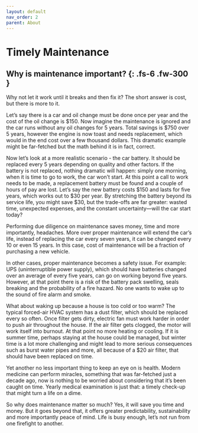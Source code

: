 ```yaml
---
layout: default
nav_order: 2
parent: About
---
```


# Timely Maintenance

Why is maintenance important?
{: .fs-6 .fw-300 }
---

Why not let it work until it breaks and then fix it? The short answer is cost, but there is more to it.

Let’s say there is a car and oil change must be done once per year and the cost of the oil change is $150. Now imagine the maintenance is ignored and the car runs without any oil changes for 5 years. Total savings is $750 over 5 years, however the engine is now toast and needs replacement, which would in the end cost over a few thousand dollars. This dramatic example might be far-fetched but the math behind it is in fact, correct.

Now let’s look at a more realistic scenario - the car battery. It should be replaced every 5 years depending on quality and other factors. If the battery is not replaced, nothing dramatic will happen: simply one morning, when it is time to go to work, the car won’t start. At this point a call to work needs to be made, a replacement battery must be found and a couple of hours of pay are lost. Let’s say the new battery costs $150 and lasts for five years, which works out to $30 per year. By stretching the battery beyond its service life, you might save $30, but the trade-offs are far greater: wasted time, unexpected expenses, and the constant uncertainty—will the car start today?

Performing due diligence on maintenance saves money, time and more importantly, headaches. More over proper maintenance will extend the car’s life, instead of replacing the car every seven years, it can be changed every 10 or even 15 years. In this case, cost of maintenance will be a fraction of purchasing a new vehicle.

In other cases, proper maintenance becomes a safety issue. For example: UPS (uninterruptible power supply), which should have batteries changed over an average of every five years, can go on working beyond five years. However, at that point there is a risk of the battery pack swelling, seals breaking and the probability of a fire hazard. No one wants to wake up to the sound of fire alarm and smoke.

What about waking up because a house is too cold or too warm? The typical forced-air HVAC system has a dust filter, which should be replaced every so often. Once filter gets dirty, electric fan must work harder in order to push air throughout the house. If the air filter gets clogged, the motor will work itself into burnout. At that point no more heating or cooling. If it is summer time, perhaps staying at the house could be managed, but winter time is a lot more challenging and might lead to more serious consequences such as burst water pipes and more, all because of a $20 air filter, that should have been replaced on time.

Yet another no less important thing to keep an eye on is health. Modern medicine can perform miracles, something that was far-fetched just a decade ago, now is nothing to be worried about considering that it’s been caught on time. Yearly medical examination is just that: a timely check-up that might turn a life on a dime.

So why does maintenance matter so much? Yes, it will save you time and money. But it goes beyond that, it offers greater predictability, sustainability and more importantly peace of mind. Life is busy enough, let’s not run from one firefight to another.
